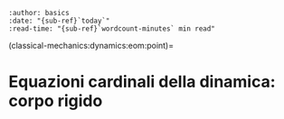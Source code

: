 ```{article-info}
:author: basics
:date: "{sub-ref}`today`"
:read-time: "{sub-ref}`wordcount-minutes` min read"
```

(classical-mechanics:dynamics:eom:point)=
# Equazioni cardinali della dinamica: corpo rigido

